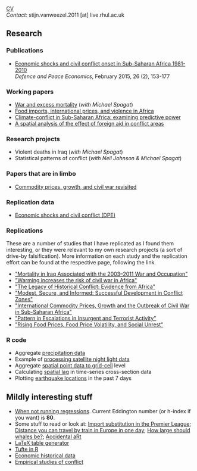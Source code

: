 [CV](https://goo.gl/BlYtbz)<br>
*Contact:* stijn.vanweezel.2011 [at] live.rhul.ac.uk

## Research

### Publications
* [Economic shocks and civil conflict onset in Sub-Saharan Africa 1981-2010](http://www.tandfonline.com/doi/full/10.1080/10242694.2014.887489)<br>
*Defence and Peace Economics*, February 2015, 26 (2), 153-177

### Working papers
* [War and excess mortality](http://papers.ssrn.com/sol3/papers.cfm?abstract_id=2664659) (_with Michael Spagat_)
* [Food imports, international prices, and violence in Africa](http://ssrn.com/abstract=2418973)
* [Climate-conflict in Sub-Saharan Africa: examining predictive power](http://papers.ssrn.com/sol3/papers.cfm?abstract_id=2550228)
* [A spatial analysis of the effect of foreign aid in conflict areas](http://ssrn.com/abstract=2450867)

### Research projects
* Violent deaths in Iraq (_with Michael Spagat_)
* Statistical patterns of conflict (_with Neil Johnson & Michael Spagat_)

### Papers that are in limbo
* [Commodity prices, growth, and civil war revisited]()

### Replication data
* [Economic shocks and civil conflict (DPE)](https://github.com/CommonEconomist/Publications/tree/master/DPE_2015)

### Replications
These are a number of studies that I have replicated as I found them interesting, or they were relevant to my own research projects (a sort of drive-by falsification). 
More information on each study and the replication effort can be found at the respective page, following the link.

* ["Mortality in Iraq Associated with the 2003–2011 War and Occupation"](https://github.com/CommonEconomist/Replications/tree/master/2013_Hagopian_et_al)
* ["Warming increases the risk of civil war in Africa"](https://github.com/CommonEconomist/Replications/tree/master/2009_Burke_et_al)
* ["The Legacy of Historical Conflict: Evidence from Africa"](https://github.com/CommonEconomist/Replications/tree/master/2014_Besley_Reynal-Querol)
* ["Modest, Secure, and Informed: Successful Development in Conflict Zones"](https://github.com/CommonEconomist/Replications/tree/master/2013_Berman_et_al)
* ["International Commodity Prices, Growth and the Outbreak of Civil War in Sub-Saharan Africa"](https://github.com/CommonEconomist/Replications/tree/master/2010_Bruckner_Ciccone)
* ["Pattern in Escalations in Insurgent and Terrorist Activity"](https://github.com/CommonEconomist/Replications/tree/master/2011_Johnson_et_al)
* ["Rising Food Prices, Food Price Volatility, and Social Unrest"](https://github.com/CommonEconomist/Replications/tree/master/2015_Bellemare)

### R code 
* Aggregate [precipitation data](https://github.com/CommonEconomist/Rcode/tree/master/Precipitation)
* Example of [processing satellite night light data](https://github.com/CommonEconomist/Rcode/tree/master/NightLights)
* Aggregate [spatial point data to grid-cell](https://github.com/CommonEconomist/Rcode/blob/master/Points2Grid.R) level
* Calculating [spatial lag](https://github.com/CommonEconomist/Rcode/blob/master/W.R) in time-series cross-section data
* Plotting [earthquake locations](https://github.com/CommonEconomist/Rcode/blob/master/Earthquakes.R) in the past 7 days

## Mildly interesting stuff
* [When not running regressions](http://veloviewer.com/athlete/2135375/). Current Eddington number (or h-index if you want) is **80**.
* Some stuff to read or look at: [Import substitution in the Premier League](http://www.nytimes.com/2015/04/02/upshot/globalization-under-attack-on-the-soccer-field.html?partner=rss&emc=rss&abt=0002&abg=1); [Distance you can travel by train in Europe in one day](https://www.washingtonpost.com/news/worldviews/wp/2015/06/05/map-the-remarkable-distances-you-can-travel-on-a-european-train-in-less-than-a-day/); [How large should whales be?](http://journals.plos.org/plosone/article?id=10.1371/journal.pone.0053967); [Accidental aRt](http://accidental-art.tumblr.com/) 
* [LaTeX table generator](http://truben.no/latex/table/)
* [Tufte in R](https://github.com/CommonEconomist/Rcode/tree/master/NightLights)
* [Economic historical data](http://www.cgeh.nl/data)
* [Empirical studies of conflict](https://esoc.princeton.edu/)

 
